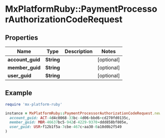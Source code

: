 # MxPlatformRuby::PaymentProcessorAuthorizationCodeRequest

## Properties

| Name | Type | Description | Notes |
| ---- | ---- | ----------- | ----- |
| **account_guid** | **String** |  | [optional] |
| **member_guid** | **String** |  | [optional] |
| **user_guid** | **String** |  | [optional] |

## Example

```ruby
require 'mx-platform-ruby'

instance = MxPlatformRuby::PaymentProcessorAuthorizationCodeRequest.new(
  account_guid: ACT-4d4c0068-33bc-4d06-bbd6-cd270fd0135c,
  member_guid: MBR-46637bc5-942d-4229-9370-ddd858bf805e,
  user_guid: USR-f12b1f5a-7cbe-467c-aa30-0a10d0b2f549
)
```

